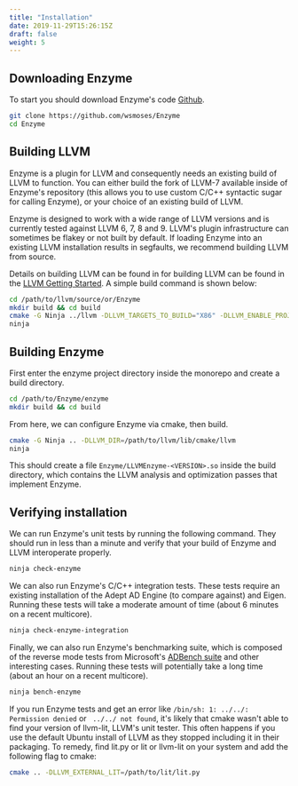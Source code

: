 ```yaml
---
title: "Installation"
date: 2019-11-29T15:26:15Z
draft: false
weight: 5
---
```


## Downloading Enzyme
To start you should download Enzyme's code [Github](https://github.com/wsmoses/Enzyme).

```sh
git clone https://github.com/wsmoses/Enzyme
cd Enzyme
```


## Building LLVM

Enzyme is a plugin for LLVM and consequently needs an existing build of LLVM to function. You can either build the fork of LLVM-7 available inside of Enzyme's repository (this allows you to use custom C/C++  syntactic sugar for calling Enzyme), or your choice of an existing build of LLVM.

Enzyme is designed to work with a wide range of LLVM versions and is currently tested against LLVM 6, 7, 8 and 9. LLVM's plugin infrastructure can sometimes be flakey or not built by default. If loading Enzyme into an existing LLVM installation results in segfaults, we recommend building LLVM from source.

Details on building LLVM can be found in for building LLVM can be found in the [LLVM Getting Started](https://llvm.org/docs/GettingStarted.html). A simple build command is shown below:

```sh
cd /path/to/llvm/source/or/Enzyme
mkdir build && cd build
cmake -G Ninja ../llvm -DLLVM_TARGETS_TO_BUILD="X86" -DLLVM_ENABLE_PROJECTS="clang"
ninja
```

## Building Enzyme

First enter the enzyme project directory inside the monorepo and create a build directory.

```sh
cd /path/to/Enzyme/enzyme
mkdir build && cd build
```

From here, we can configure Enzyme via cmake, then build.

```sh
cmake -G Ninja .. -DLLVM_DIR=/path/to/llvm/lib/cmake/llvm
ninja
```

This should create a file `Enzyme/LLVMEnzyme-<VERSION>.so` inside the build directory, which contains the LLVM analysis and optimization passes that implement Enzyme.



## Verifying installation

We can run Enzyme's unit tests by running the following command. They should run in less than a minute and verify that your build of Enzyme and LLVM interoperate properly.

```sh
ninja check-enzyme
```

We can also run Enzyme's C/C++ integration tests. These tests require an existing installation of the Adept AD Engine (to compare against) and Eigen. Running these tests will take a moderate amount of time (about 6 minutes on a recent multicore).

```sh
ninja check-enzyme-integration
```

Finally, we can also run Enzyme's benchmarking suite, which is composed of the reverse mode tests from Microsoft's [ADBench suite](https://github.com/microsoft/ADBench) and other interesting cases. Running these tests will potentially take a long time (about an hour on a recent multicore).

```sh
ninja bench-enzyme
````

If you run Enzyme tests and get an error like `/bin/sh: 1: ../../: Permission denied` or ` ../../ not found`, it's likely that cmake wasn't able to find your version of llvm-lit, LLVM's unit tester. This often happens if you use the default Ubuntu install of LLVM as they stopped including it in their packaging. To remedy, find lit.py or lit or llvm-lit on your system and add the following flag to cmake:
```sh
cmake .. -DLLVM_EXTERNAL_LIT=/path/to/lit/lit.py
```
